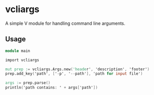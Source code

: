 # vcliargs
A simple V module for handling command line arguments.

## Usage

```v
module main

import vcliargs

mut prep := vcliargs.Args.new('header', 'description', 'footer')
prep.add_key('path', ['-p', '--path'], 'path for input file')

args := prep.parse()
println('path contains: ' + args['path'])
```